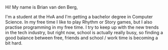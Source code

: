 Hi! My name is Brian van den Berg,

I'm a student at the HvA and I'm getting a bachelor degree in Computer Science.
In my free time I like to play Rhythm or Story games, but I also practise programming in my free time.
I try to keep up with the new trends in the tech industry, but right now, school is actually really busy, so finding a good balance between free, friends and school / work time is becoming a bit hard.
